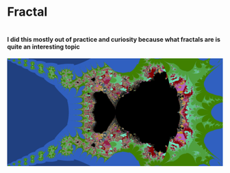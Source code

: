 <h1>Fractal<h1>

<h4>I did this mostly out of practice and curiosity because what fractals are is quite an interesting topic</h4>
<img src="image/fractal.png">
